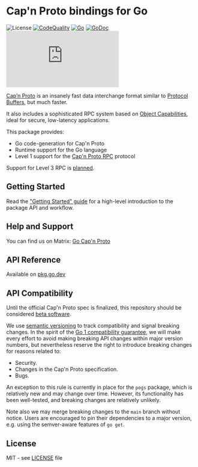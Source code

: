 # Cap'n Proto bindings for Go

![License](https://img.shields.io/badge/license-MIT-brightgreen?style=flat-square)
[![CodeQuality](https://goreportcard.com/badge/capnproto.org/go/capnp)](https://goreportcard.com/report/capnproto.org/go/capnp/v3)
[![Go](https://github.com/capnproto/go-capnproto2/actions/workflows/go.yml/badge.svg)](https://github.com/capnproto/go-capnproto2/actions/workflows/go.yml)
[![GoDoc](https://godoc.org/capnproto.org/go/capnp/v3?status.svg)][godoc]
[![Matrix](https://img.shields.io/matrix/go-capnp:matrix.org?color=lightpink&label=Get%20Help&logo=matrix&style=flat-square)](https://matrix.to/#/#go-capnp:matrix.org)

[Cap’n Proto](https://capnproto.org/) is an insanely fast data interchange format similar to [Protocol Buffers](https://github.com/protocolbuffers/protobuf), but much faster.

It also includes a sophisticated RPC system based on [Object Capabilities](https://en.wikipedia.org/wiki/Object-capability_model), ideal for secure, low-latency applications.

This package provides:
- Go code-generation for Cap'n Proto
- Runtime support for the Go language
- Level 1 support for the [Cap'n Proto RPC](https://capnproto.org/rpc.html) protocol

Support for Level 3 RPC is [planned](https://github.com/capnproto/go-capnproto2/issues/160).

## Getting Started

Read the ["Getting Started" guide](docs/Getting-Started.md#remote-calls-using-interfaces)
for a high-level introduction to the package API and workflow.

## Help and Support

You can find us on Matrix:   [Go Cap'n Proto](https://matrix.to/#/!pLcnVUHHRZrUPscloW:matrix.org?via=matrix.org)

## API Reference

Available on [pkg.go.dev][godoc]

## API Compatibility

Until the official Cap'n Proto spec is finalized, this repository should be considered <u>beta software</u>.

We use [semantic versioning](https://semver.org) to track compatibility and signal breaking changes.  In the spirit of the [Go 1 compatibility guarantee][gocompat], we will make every effort to avoid making breaking API changes within major version numbers, but nevertheless reserve the right to introduce breaking changes for reasons related to:

- Security.
- Changes in the Cap'n Proto specification.
- Bugs.

An exception to this rule is currently in place for the `pogs` package, which is relatively new and may change over time.  However, its functionality has been well-tested, and breaking changes are relatively unlikely.

Note also we may merge breaking changes to the `main` branch without notice.  Users are encouraged to pin their dependencies to a major version, e.g. using the semver-aware features of `go get`.

## License

MIT - see [LICENSE][] file

[godoc]: http://pkg.go.dev/capnproto.org/go/capnp/v3
[gocompat]: https://golang.org/doc/go1compat
[LICENSE]: https://github.com/capnproto/go-capnproto2/blob/master/LICENSE
[getting-started]: docs/Getting-Started.md
